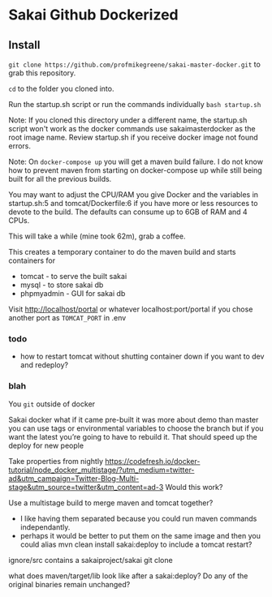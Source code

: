 # Sakai Github Dockerized

## Install

`git clone https://github.com/profmikegreene/sakai-master-docker.git` to grab this repository.

`cd` to the folder you cloned into.

Run the startup.sh script or run the commands individually
`bash startup.sh`

Note: If you cloned this directory under a different name, the startup.sh script won't work as the docker commands use sakaimasterdocker as the root image name. Review startup.sh if you receive docker image not found errors.

Note: On `docker-compose up` you will get a maven build failure. I do not know how to prevent maven from starting on docker-compose up while still being built for all the previous builds.

You may want to adjust the CPU/RAM you give Docker and the variables in startup.sh:5 and tomcat/Dockerfile:6 if you have more or less resources to devote to the build. The defaults can consume up to 6GB of RAM and 4 CPUs.

This will take a while (mine took 62m), grab a coffee.

This creates a temporary container to do the maven build and starts containers for

* tomcat - to serve the built sakai
* mysql - to store sakai db
* phpmyadmin - GUI for sakai db

Visit [http://localhost/portal](http://localhost/portal) or whatever localhost:port/portal if you chose another port as `TOMCAT_PORT` in .env


### todo
- how to restart tomcat without shutting container down if you want to dev and redeploy?

### blah
You `git` outside of docker

Sakai docker what if it came pre-built it was more about demo than master you can use tags or environmental variables to choose the branch but if you want the latest you’re going to have to rebuild it. That should speed up the deploy for new people

Take properties from nightly
https://codefresh.io/docker-tutorial/node_docker_multistage/?utm_medium=twitter-ad&utm_campaign=Twitter-Blog-Multi-stage&utm_source=twitter&utm_content=ad-3 Would this work?

Use a multistage build to merge maven and tomcat together? 
- I like having them separated because you could run maven commands independantly.
- perhaps it would be better to put them on the same image and then you could alias mvn clean install sakai:deploy to include a tomcat restart?


ignore/src contains a sakaiproject/sakai git clone

what does maven/target/lib look like after a sakai:deploy? Do any of the original binaries remain unchanged?
